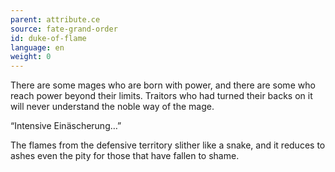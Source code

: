 ```yaml
---
parent: attribute.ce
source: fate-grand-order
id: duke-of-flame
language: en
weight: 0
---
```


There are some mages who are born with power, and there are some who reach power beyond their limits.
Traitors who had turned their backs on it will never understand the noble way of the mage.

“Intensive Einäscherung…”

The flames from the defensive territory slither like a snake, and it reduces to ashes even the pity for those that have fallen to shame.
